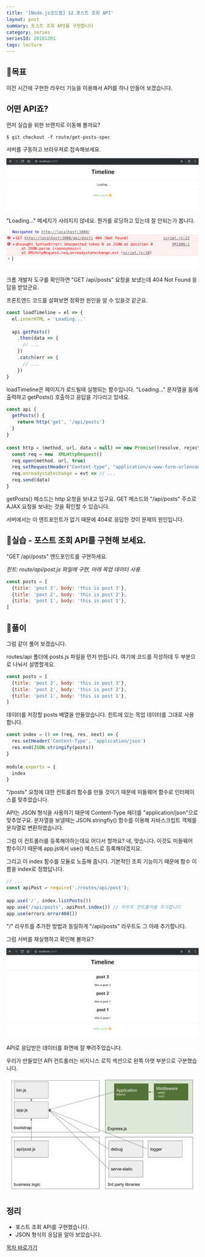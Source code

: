 ```yaml
---
title: '[Node.js코드랩] 12.포스트 조회 API'
layout: post
summary: 포스트 조회 API를 구현합니다
category: series
seriesId: 20181201
tags: lecture
---
```


## 🌳목표 

이전 시간에 구현한 라우터 기능을 이용해서 API를 하나 만들어 보겠습니다.

## 어떤 API죠? 

먼저 실습을 위한 브랜치로 이동해 볼까요? 

```
$ git checkout -f route/get-posts-spec
```

서버를 구동하고 브라우져로 접속해보세요. 

![](/assets/imgs/2018/12/12/result_1.png)

"Loading..." 메세지가 사라지지 않네요. 
뭔가를 로딩하고 있는데 잘 안되는가 봅니다.

![](/assets/imgs/2018/12/12/result_2.png)

크롬 개발자 도구를 확인하면 "GET /api/posts" 요청을 보냈는데 404 Not Found 응답을 받았군요. 

프론트엔드 코드를 살펴보면 정확한 원인을 알 수 있을것 같군요. 

```js
const loadTimeline = el => {
  el.innerHTML = 'Loading...'

  api.getPosts()
    .then(data => {
      // ...
    })
    .catch(err => {
      // ...
    })
}
```

loadTimeline은 페이지가 로드될때 실행되는 함수입니다.
"Loading..." 문자열을 돔에 출력하고 getPosts() 호출하고 응답을 기다리고 있네요. 

```js
const api {
  getPosts() {
    return http('get', '/api/posts')
  }
}

const http = (method, url, data = null) => new Promise((resolve, reject) => {
  const req = new  XMLHttpRequest()
  req.open(method, url, true)
  req.setRequestHeader("Content-type", "application/x-www-form-urlencoded");
  req.onreadystatechange = evt => // ...
  req.send(data)
}
```

getPosts() 메소드는 http 요청을 보내고 있구요. 
GET 메소드와 "/api/posts" 주소로 AJAX 요청을 보내는 것을 확인할 수 있습니다.

서버에서는 이 엔트포인트가 없기 때문에 404로 응답한 것이 문제의 원인입니다.

## 🐤실습 - 포스트 조회 API를 구현해 보세요.

"GET /api/posts" 엔드포인트를 구현하세요.

*힌트: route/api/post.js 파일에 구현, 아래 목업 데이터 사용*

```js
const posts = [
  {title: 'post 3', body: 'this is post 3'},
  {title: 'post 2', body: 'this is post 2'},
  {title: 'post 1', body: 'this is post 1'},
]
```

## 🐤풀이

그럼 같이 풀어 보겠습니다.

routes/api 폴더에 posts.js 파일을 먼저 만듭니다. 
여기에 코드를 작성하데 두 부분으로 나눠서 설명할게요.

```js
const posts = [
  {title: 'post 3', body: 'this is post 3'},
  {title: 'post 2', body: 'this is post 2'},
  {title: 'post 1', body: 'this is post 1'},
]
```

데이터를 저장할 posts 배열을 만들었습니다. 
힌트에 있는 목업 데이터를 그대로 사용합니다.

```js
const index = () => (req, res, next) => {
  res.setHeader('Content-Type', 'application/json')
  res.end(JSON.stringify(posts))
}

module.exports = {
  index
}
```

"/posts" 요청에 대한 컨트롤러 함수를 만들 것이기 때문에 미들웨어 함수로 인터페이스를 맞추었습니다.

API는 JSON 형식을 사용하기 때문에 Content-Type 헤더를 "application/json"으로 맞추었구요.
문자열을 보낼때는 JSON.stringfiy() 함수를 이용해 자바스크립트 객체를 문자열로 변환하였습니다.

그럼 이 컨트롤러를 등록해야하는데요 어디서 할까요? 
네, 맞습니다. 이것도 미들웨어 함수이기 때문에 app.js에서 use() 메소드로 등록해야겠지요. 

그리고 이 index 함수를 모듈로 노출해 줍니다. 
기본적인 조회 기능이기 때문에 함수 이름을 index로 정했답니다. 

```js
// ...
const apiPost = require('./routes/api/post');

app.use('/', index.listPosts())
app.use('/api/posts', apiPost.index()) // 라우트 컨트롤러를 추가합니다
app.use(errors.error404())
```

"/" 라우트를 추가한 방법과 동일하게 "/api/posts" 라우트도 그 아래 추가합니다.

그럼 서버를 재실행하고 확인해 볼까요? 

![](/assets/imgs/2018/12/12/result_3.png)

API로 응답받은 데이터를 화면에 잘 뿌려주었습니다.

우리가 만들었던 API 컨트롤러는 비지니스 로직 섹션으로 왼쪽 아랫 부분으로 구분했습니다.

![](/assets/imgs/2018/12/12/struct.png)


## 정리 

* 포스트 조회 API를 구현했습니다.
* JSON 형식의 응답을 알아 보았습니다.


[목차 바로가기](/series/2018/12/01/node-web-0_index.html)
